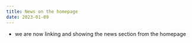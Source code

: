 ```yaml
---
title: News on the homepage
date: 2023-01-09
---
```


- we are now linking and showing the news section from the homepage